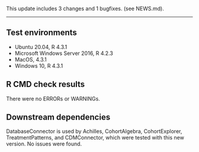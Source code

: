 This update includes 3 changes and 1 bugfixes. (see NEWS.md).

---

## Test environments
* Ubuntu 20.04, R 4.3.1
* Microsoft Windows Server 2016, R 4.2.3
* MacOS, 4.3.1
* Windows 10, R 4.3.1

## R CMD check results

There were no ERRORs or WARNINGs. 

## Downstream dependencies

DatabaseConnector is used by Achilles, CohortAlgebra, CohortExplorer, TreatmentPatterns, and CDMConnector, which were tested with this new version. No issues were found.